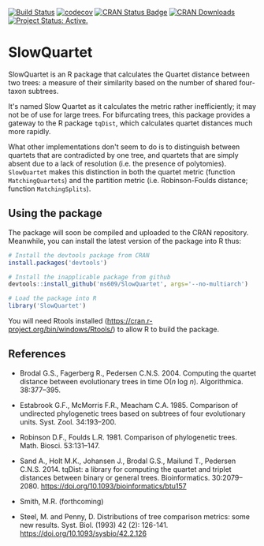 [![Build Status](https://travis-ci.org/ms609/SlowQuartet.svg?branch=master)](https://travis-ci.org/ms609/SlowQuartet)
[![codecov](https://codecov.io/gh/ms609/SlowQuartet/branch/master/graph/badge.svg)](https://codecov.io/gh/ms609/SlowQuartet)
[![CRAN Status Badge](http://www.r-pkg.org/badges/version/SlowQuartet)](https://cran.r-project.org/package=SlowQuartet)
[![CRAN Downloads](http://cranlogs.r-pkg.org/badges/SlowQuartet)](https://cran.r-project.org/package=SlowQuartet)<!--
[![Research software impact](http://depsy.org/api/package/cran/SlowQuartet/badge.svg)](http://depsy.org/package/r/SlowQuartet)-->
[![Project Status: Active.](http://www.repostatus.org/badges/latest/active.svg)](http://www.repostatus.org/#active)

# SlowQuartet

SlowQuartet is an R package that calculates the Quartet distance between two trees:
a measure of their similarity based on the number of shared four-taxon subtrees.

It's named Slow Quartet as it calculates the metric rather inefficiently; it may not be of use for large trees. 
For bifurcating trees, this package provides a gateway to the R package `tqDist`,
which calculates quartet distances much more rapidly.

What other implementations don't seem to do is to distinguish between quartets
that are contradicted by one tree, and quartets that are simply absent due to
a lack of resolution (i.e. the presence of polytomies).  `SlowQuartet` makes
this distinction in both the quartet metric (function `MatchingQuartets`) and the
partition metric (i.e. Robinson-Foulds distance; function `MatchingSplits`).


## Using the package
The package will soon be compiled and uploaded to the CRAN repository.  
Meanwhile, you can install the latest version of the package into R thus:

```r
# Install the devtools package from CRAN
install.packages('devtools')

# Install the inapplicable package from github
devtools::install_github('ms609/SlowQuartet', args='--no-multiarch')

# Load the package into R
library('SlowQuartet')
```

You will need Rtools installed (https://cran.r-project.org/bin/windows/Rtools/) to allow R to build the package.

## References
- Brodal G.S., Fagerberg R., Pedersen C.N.S. 2004. Computing the quartet distance between evolutionary trees in time O(_n_ log _n_). Algorithmica. 38:377–395.

- Estabrook G.F., McMorris F.R., Meacham C.A. 1985. Comparison of undirected phylogenetic trees based on subtrees of four evolutionary units. Syst. Zool. 34:193–200.

- Robinson D.F., Foulds L.R. 1981. Comparison of phylogenetic trees. Math. Biosci. 53:131–147.

- Sand A., Holt M.K., Johansen J., Brodal G.S., Mailund T., Pedersen C.N.S. 2014. tqDist: a library for computing the quartet and triplet distances between binary or general trees. Bioinformatics. 30:2079–2080. https://doi.org/10.1093/bioinformatics/btu157

- Smith, M.R. (forthcoming)

- Steel, M. and Penny, D. Distributions of tree comparison metrics: some new results. Syst. Biol. (1993) 42 (2): 126-141. https://doi.org/10.1093/sysbio/42.2.126
